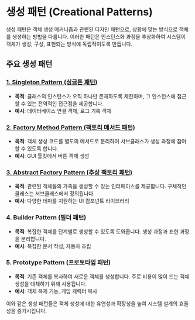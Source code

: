 # 생성 패턴 (Creational Patterns)

생성 패턴은 객체 생성 메커니즘과 관련된 디자인 패턴으로, 상황에 맞는 방식으로 객체를 생성하는 방법을 다룹니다. 이러한 패턴은 인스턴스화 과정을 추상화하여 시스템이 객체가 생성, 구성, 표현되는 방식에 독립적이도록 만듭니다.

## 주요 생성 패턴

### [1. Singleton Pattern (싱글톤 패턴)](singleton.md)

- **목적**: 클래스의 인스턴스가 오직 하나만 존재하도록 제한하며, 그 인스턴스에 접근할 수 있는 전역적인 접근점을 제공합니다.
- **예시**: 데이터베이스 연결 객체, 로그 기록 객체

### [2. Factory Method Pattern (팩토리 메서드 패턴)](factory_method.md)

- **목적**: 객체 생성 코드를 별도의 메서드로 분리하여 서브클래스가 생성 과정에 참여할 수 있도록 합니다.
- **예시**: GUI 툴킷에서 버튼 객체 생성

### [3. Abstract Factory Pattern (추상 팩토리 패턴)](abstract_factory_pattern.md)

- **목적**: 관련된 객체들의 가족을 생성할 수 있는 인터페이스를 제공합니다. 구체적인 클래스는 서브클래스에서 정의됩니다.
- **예시**: 다양한 테마를 지원하는 UI 컴포넌트 라이브러리

### 4. Builder Pattern (빌더 패턴)

- **목적**: 복잡한 객체를 단계별로 생성할 수 있도록 도와줍니다. 생성 과정과 표현 과정을 분리합니다.
- **예시**: 복잡한 문서 작성, 자동차 조립

### 5. Prototype Pattern (프로토타입 패턴)

- **목적**: 기존 객체를 복사하여 새로운 객체를 생성합니다. 주로 비용이 많이 드는 객체 생성을 대체하기 위해 사용됩니다.
- **예시**: 객체 복제 기능, 게임 캐릭터 복사

이와 같은 생성 패턴들은 객체 생성에 대한 유연성과 확장성을 높여 시스템 설계의 효율성을 증가시킵니다.
